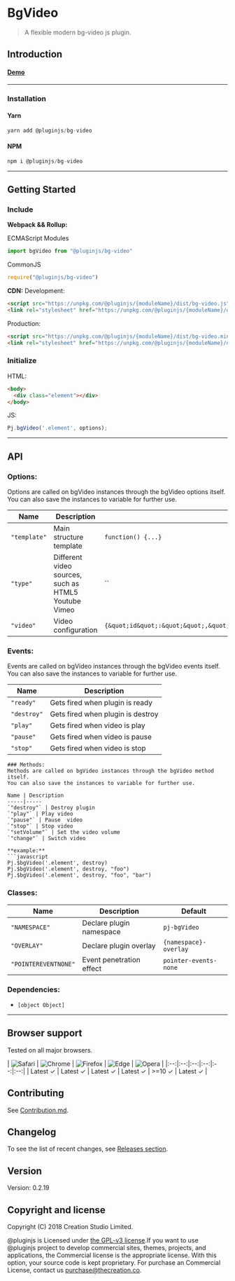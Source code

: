# BgVideo
> A flexible modern bg-video js plugin.
## Introduction

#### [Demo]()
---
### Installation

#### Yarn
```javascript
yarn add @pluginjs/bg-video
```
#### NPM
```javascript
npm i @pluginjs/bg-video
```
---

## Getting Started
### Include
**Webpack && Rollup:**

ECMAScript Modules
```javascript
import bgVideo from "@pluginjs/bg-video"
```

CommonJS
```javascript
require("@pluginjs/bg-video")
```

**CDN:**
Development:
```html
<script src="https://unpkg.com/@pluginjs/{moduleName}/dist/bg-video.js"></script>
<link rel="stylesheet" href="https://unpkg.com/@pluginjs/{moduleName}/dist/bg-video.css">
```
Production:
```html
<script src="https://unpkg.com/@pluginjs/{moduleName}/dist/bg-video.min.js"></script>
<link rel="stylesheet" href="https://unpkg.com/@pluginjs/{moduleName}/dist/bg-video.min.css">
```

### Initialize
HTML:
```html
<body>
  <div class="element"></div>
</body>
```
JS:
```javascript
Pj.bgVideo('.element', options);
```
---
## API

### Options:
Options are called on bgVideo instances through the bgVideo options itself.
You can also save the instances to variable for further use.

Name | Description | Default
-----|--------------|-----
`"template"` | Main structure template | `function() {...}`
`"type"` | Different video sources, such as HTML5 Youtube Vimeo | ``
`"video"` | Video configuration | `{&quot;id&quot;:&quot;&quot;,&quot;url&quot;:&quot;&quot;,&quot;mute&quot;:true,&quot;repeat&quot;:true,&quot;autoplay&quot;:true,&quot;mobileImage&quot;:&quot;&quot;}`

### Events:
Events are called on bgVideo instances through the bgVideo events itself.
You can also save the instances to variable for further use.

Name | Description
-----|-----
`"ready"` | Gets fired when plugin is ready
`"destroy"` | Gets fired when plugin is destroy
`"play"` | Gets fired when video is play
`"pause"` | Gets fired when video is pause
`"stop"` | Gets fired when video is stop

```
### Methods:
Methods are called on bgVideo instances through the bgVideo method itself.
You can also save the instances to variable for further use.

Name | Description
-----|-----
`"destroy"` | Destroy plugin
`"play"` | Play video
`"pause"` | Pause  video
`"stop"` | Stop video
`"setVolume"` | Set the video volume
`"change"` | Switch video

**example:**
```javascript
Pj.$bgVideo('.element', destroy)
Pj.$bgVideo('.element', destroy, "foo")
Pj.$bgVideo('.element', destroy, "foo", "bar")
```

### Classes:
Name | Description | Default
-----|------|------
`"NAMESPACE"` | Declare plugin namespace | `pj-bgVideo`
`"OVERLAY"` | Declare plugin overlay | `{namespace}-overlay`
`"POINTEREVENTNONE"` | Event penetration effect | `pointer-events-none`



### Dependencies:
- `[object Object]`

---

## Browser support

Tested on all major browsers.

| <img src="https://raw.githubusercontent.com/alrra/browser-logos/master/src/safari/safari_32x32.png" alt="Safari"> | <img src="https://raw.githubusercontent.com/alrra/browser-logos/master/src/chrome/chrome_32x32.png" alt="Chrome"> | <img src="https://raw.githubusercontent.com/alrra/browser-logos/master/src/firefox/firefox_32x32.png" alt="Firefox"> | <img src="https://raw.githubusercontent.com/alrra/browser-logos/master/src/edge/edge_32x32.png" alt="Edge"> | <img src="https://raw.githubusercontent.com/alrra/browser-logos/master/src/opera/opera_32x32.png" alt="Opera"> |
|:--:|:--:|:--:|:--:|:--:|:--:|
| Latest ✓ | Latest ✓ | Latest ✓ | Latest ✓ | >=10 ✓ | Latest ✓ |

## Contributing
See [Contribution.md](Contribution.md).

## Changelog
To see the list of recent changes, see [Releases section](https://github.com/plugin/plugin.js/releases).

## Version
Version: 0.2.19

## Copyright and license
Copyright (C) 2018 Creation Studio Limited.

@pluginjs is Licensed under [the GPL-v3 license](LICENSE).If you want to use @pluginjs project to develop commercial sites, themes, projects, and applications, the Commercial license is the appropriate license. With this option, your source code is kept proprietary. For purchase an Commercial License, contact us purchase@thecreation.co.
